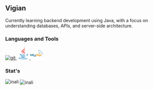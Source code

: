 ## Vigian 

<p align="left">Currently learning backend development using Java, with a focus on understanding databases, APIs, and server-side architecture.
</p>

### Languages and Tools
<p align="left"> <a href="https://git-scm.com/" target="_blank" rel="noreferrer"> <img src="https://www.vectorlogo.zone/logos/git-scm/git-scm-icon.svg" alt="git" width="40" height="40"/> </a> <a href="https://www.java.com" target="_blank" rel="noreferrer"> <img src="https://raw.githubusercontent.com/devicons/devicon/master/icons/java/java-original.svg" alt="java" width="40" height="40"/> </a> <a href="https://www.mysql.com/" target="_blank" rel="noreferrer"> <img src="https://raw.githubusercontent.com/devicons/devicon/master/icons/mysql/mysql-original-wordmark.svg" alt="mysql" width="40" height="40"/> </a> </p>

### Stat's
<p><img align="left" src="https://github-readme-stats.vercel.app/api/top-langs?username=inali&show_icons=true&locale=en&layout=compact" alt="inali" /></p>

<p>&nbsp;<img align="center" src="https://github-readme-stats.vercel.app/api?username=inali&show_icons=true&locale=en" alt="inali" /></p>
